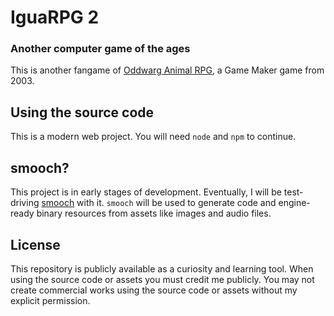# IguaRPG 2
### Another computer game of the ages
This is another fangame of [Oddwarg Animal RPG](http://oddwarg.com/index.php?id=OARPG), a Game Maker game from 2003.

## Using the source code
This is a modern web project. You will need `node` and `npm` to continue.

## smooch?
This project is in early stages of development. Eventually, I will be test-driving [smooch](https://github.com/hubol/smooch/) with it.
`smooch` will be used to generate code and engine-ready binary resources from assets like images and audio files.

<!-- You will need the Git LFS extension to correctly pull the project's FLAC and WAV files. -->

## License
This repository is publicly available as a curiosity and learning tool. When using the source code or assets you must credit me publicly. You may not create commercial works using the source code or assets without my explicit permission.
